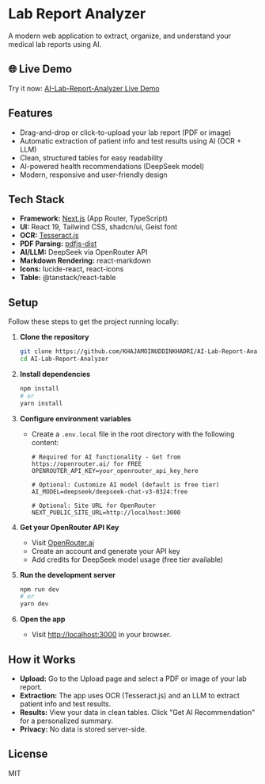 # Lab Report Analyzer

A modern web application to extract, organize, and understand your medical lab reports using AI.

## 🌐 Live Demo

Try it now: [AI-Lab-Report-Analyzer Live Demo](#)

## Features

- Drag-and-drop or click-to-upload your lab report (PDF or image)
- Automatic extraction of patient info and test results using AI (OCR + LLM)
- Clean, structured tables for easy readability
- AI-powered health recommendations (DeepSeek model)
- Modern, responsive and user-friendly design

## Tech Stack

- **Framework:** [Next.js](https://nextjs.org/) (App Router, TypeScript)
- **UI:** React 19, Tailwind CSS, shadcn/ui, Geist font
- **OCR:** [Tesseract.js](https://tesseract.projectnaptha.com/)
- **PDF Parsing:** [pdfjs-dist](https://github.com/mozilla/pdf.js)
- **AI/LLM:** DeepSeek via OpenRouter API
- **Markdown Rendering:** react-markdown
- **Icons:** lucide-react, react-icons
- **Table:** @tanstack/react-table

## Setup

Follow these steps to get the project running locally:

1. **Clone the repository**
   ```bash
   git clone https://github.com/KHAJAMOINUDDINKHADRI/AI-Lab-Report-Analyzer.git
   cd AI-Lab-Report-Analyzer
   ```
2. **Install dependencies**
   ```bash
   npm install
   # or
   yarn install
   ```
3. **Configure environment variables**

   - Create a `.env.local` file in the root directory with the following content:

     ```env
     # Required for AI functionality - Get from https://openrouter.ai/ for FREE
     OPENROUTER_API_KEY=your_openrouter_api_key_here

     # Optional: Customize AI model (default is free tier)
     AI_MODEL=deepseek/deepseek-chat-v3-0324:free

     # Optional: Site URL for OpenRouter
     NEXT_PUBLIC_SITE_URL=http://localhost:3000
     ```

4. **Get your OpenRouter API Key**
   - Visit [OpenRouter.ai](https://openrouter.ai/)
   - Create an account and generate your API key
   - Add credits for DeepSeek model usage (free tier available)
5. **Run the development server**
   ```bash
   npm run dev
   # or
   yarn dev
   ```
6. **Open the app**
   - Visit [http://localhost:3000](http://localhost:3000) in your browser.

## How it Works

- **Upload:** Go to the Upload page and select a PDF or image of your lab report.
- **Extraction:** The app uses OCR (Tesseract.js) and an LLM to extract patient info and test results.
- **Results:** View your data in clean tables. Click "Get AI Recommendation" for a personalized summary.
- **Privacy:** No data is stored server-side.

## License

MIT
